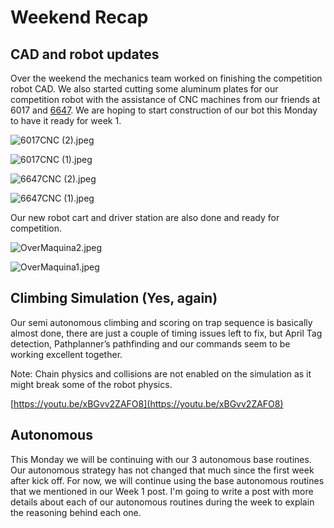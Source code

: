 # Weekend Recap

## CAD and robot updates

Over the weekend the mechanics team worked on finishing the competition robot CAD. We also started cutting some aluminum plates for our competition robot with the assistance of CNC machines from our friends at 6017 and [6647](https://www.chiefdelphi.com/t/frc-6647-voltec-robotics-2024-build-thread-open-alliance/447300). We are hoping to start construction of our bot this Monday to have it ready for week 1.

![6017CNC (2).jpeg](<January-28/6017CNC_(2).jpeg>)

![6017CNC (1).jpeg](<January-28/6017CNC_(1).jpeg>)

![6647CNC (2).jpeg](<January-28/6647CNC_(2).jpeg>)

![6647CNC (1).jpeg](<January-28/6647CNC_(1).jpeg>)

Our new robot cart and driver station are also done and ready for competition.

![OverMaquina2.jpeg](January-28/OverMaquina2.jpeg)

![OverMaquina1.jpeg](January-28/OverMaquina1.jpeg)

## Climbing Simulation (Yes, again)

Our semi autonomous climbing and scoring on trap sequence is basically almost done, there are just a couple of timing issues left to fix, but April Tag detection, Pathplanner’s pathfinding and our commands seem to be working excellent together.

Note: Chain physics and collisions are not enabled on the simulation as it might break some of the robot physics.

[https://youtu.be/xBGvv2ZAFO8](https://youtu.be/xBGvv2ZAFO8)

## Autonomous

This Monday we will be continuing with our 3 autonomous base routines. Our autonomous strategy has not changed that much since the first week after kick off. For now, we will continue using the base autonomous routines that we mentioned in our Week 1 post. I'm going to write a post with more details about each of our autonomous routines during the week to explain the reasoning behind each one.
